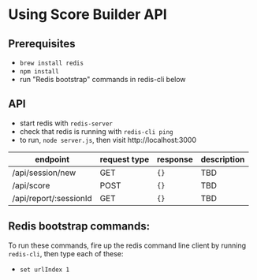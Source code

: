 # Using Score Builder API

## Prerequisites

* `brew install redis`
* `npm install`
* run "Redis bootstrap" commands in redis-cli below

## API

* start redis with `redis-server`
 * check that redis is running with `redis-cli ping`
* to run, `node server.js`, then visit http://localhost:3000

|endpoint|request type|response|description|
|---|---|---|---|
|/api/session/new|GET|`{}`|TBD|
|/api/score|POST|`{}`|TBD|
|/api/report/:sessionId|GET|`{}`|TBD|

## Redis bootstrap commands:

To run these commands, fire up the redis command line client by running `redis-cli`, then type each of these:

* `set urlIndex 1`
